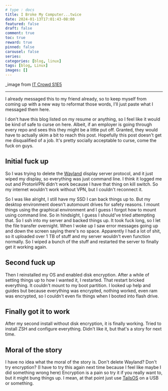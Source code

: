 ```yaml
---
# type : docs
title: I Broke My Computer...twice
date: 2024-01-13T17:01:43-08:00
featured: false
draft: false
comment: true
toc: true
reward: true
pinned: false
carousel: false
series:
categories: [blog, linux]
tags: [blog, Linux]
images: []
---
```

_image from [IT Crowd S1E5](https://www.imdb.com/title/tt0609851/)

---


I already messaged this to my friend already, so to keep myself from coming up with a new way to reformat those words, I'll just paste what I messaged them here.

I don't have this blog listed on my resume or anything, so I feel like it would be kind of safe to curse on here. Albeit, if an employer is going through every repo and sees this they might be a little put off. Granted, they would have to actually skim a bit to reach this post. Hopefully this post doesn't get me disqualified of a job. It's pretty socially acceptable to curse, come the fuck on guys.

## Initial fuck up
So I was trying to delete the [Wayland](https://wayland.freedesktop.org/) display server protocol, and it just wiped my display, so everything was just command line. I think it logged me out and ProtonVPN didn't work because I have that thing on kill switch. So my internet wouldn't work without VPN, but I couldn't reconnect it.

So I was like alright, I still have my SSD I can back things up to. But my desktop environment doesn't automount drives for safety reasons. I mount things using the graphical environment and I guess I forgot how to mount using command line. So in hindsight, I guess I should've tried attempting that. So I ssh into my server and backed things up. It took fuck long, so I let the file transfer overnight. When I woke up I saw error messages going up and down the screen saying there's no space. Apparently I had a lot of shit, so it uploaded over 1 TB of stuff and my server wouldn't even function normally. So I wiped a bunch of the stuff and restarted the server to finally get it working again.


## Second fuck up
Then I reinstalled my OS and enabled disk encryption. After a while of setting things up to how I wanted it, I restarted. That restart bricked everything. It couldn't mount to my boot partition. I looked up help and guides but because everything was encrypted, nothing worked, even ram was encrypted, so I couldn't even fix things when I booted into flash drive.

## Finally got it to work
After my second install without disk encryption, it is finally working. Tried to install ZSH and configure everything. Didn't like it, but that's a story for next time.


## Moral of the story
I have no idea what the moral of the story is. Don't delete Wayland? Don't try encryption? (I have to try this again next time because I feel like maybe I did something wrong here) Encryption is a pain so try it if you really want to, but it might bung things up. I mean, at that point just use [TailsOS](https://tails.net/) on a USB or something.